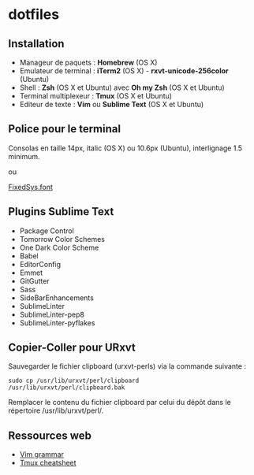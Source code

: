 dotfiles
========

## Installation

* Manageur de paquets : **Homebrew** (OS X)
* Emulateur de terminal : **iTerm2** (OS X) - **rxvt-unicode-256color** (Ubuntu)
* Shell : **Zsh** (OS X et Ubuntu) avec **Oh my Zsh** (OS X et Ubuntu)
* Terminal multiplexeur : **Tmux** (OS X et Ubuntu)
* Editeur de texte : **Vim** ou **Sublime Text** (OS X et Ubuntu)

## Police pour le terminal

Consolas en taille 14px, italic (OS X) ou 10.6px (Ubuntu), interlignage 1.5 minimum.

ou

[FixedSys.font](http://www.fixedsysexcelsior.com/)

## Plugins Sublime Text

* Package Control
* Tomorrow Color Schemes
* One Dark Color Scheme
* Babel
* EditorConfig
* Emmet
* GitGutter
* Sass
* SideBarEnhancements
* SublimeLinter
* SublimeLinter-pep8
* SublimeLinter-pyflakes

## Copier-Coller pour URxvt

Sauvegarder le fichier clipboard (urxvt-perls) via la commande suivante :

```shell
sudo cp /usr/lib/urxvt/perl/clipboard /usr/lib/urxvt/perl/clipboard.bak
```

Remplacer le contenu du fichier clipboard par celui du dépôt dans le répertoire /usr/lib/urxvt/perl/.

## Ressources web

* [Vim grammar](https://github.com/JoelQ/vim-grammar/blob/master/cheat_sheet.md)
* [Tmux cheatsheet](https://gist.github.com/henrik/1967800)
